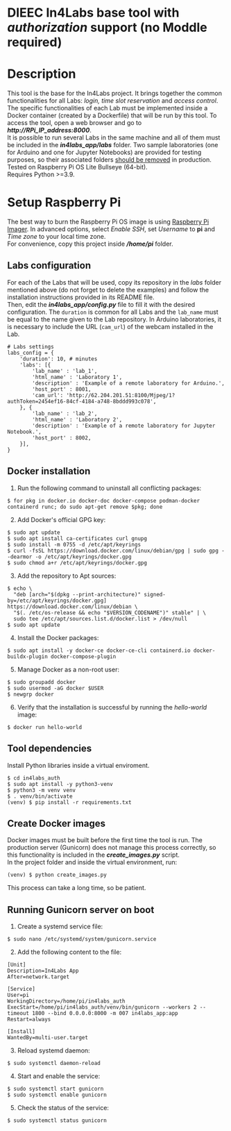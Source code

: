 DIEEC In4Labs base tool with _authorization_ support (no Moddle required)
=====
# Description
This tool is the base for the In4Labs project.
It brings together the common functionalities for all Labs: _login, time slot reservation_ and _access control_. The specific functionalities of each Lab must be implemented inside a Docker container (created by a Dockerfile) that will be run by this tool. To access the tool, open a web browser and go to **_http://RPi_IP_address:8000_**.  
It is possible to run several Labs in the same machine and all of them must be included in the **_in4labs_app/labs_** folder. Two sample laboratories (one for Arduino and one for Jupyter Notebooks) are provided for testing purposes, so their associated folders <ins>should be removed</ins> in production.  
Tested on Raspberry Pi OS Lite Bullseye (64-bit).  
Requires Python >=3.9.

# Setup Raspberry Pi
The best way to burn the Raspberry Pi OS image is using [Raspberry Pi Imager](https://www.raspberrypi.org/software/). In advanced options, select _Enable SSH_, set _Username_ to **pi** and _Time zone_ to your local time zone.  
For convenience, copy this project inside **_/home/pi_** folder.
## Labs configuration
For each of the Labs that will be used, copy its repository in the _labs_ folder mentioned above (do not forget to delete the examples) and follow the installation instructions provided in its README file.  
Then, edit the **_in4labs_app/config.py_** file to fill it with the desired configuration. The `duration` is common for all Labs and the `lab_name` must be equal to the name given to the Lab repository. In Arduino laboratories, it is necessary to include the URL (`cam_url`) of the webcam installed in the Lab.
```
# Labs settings
labs_config = {
    'duration': 10, # minutes
    'labs': [{
        'lab_name' : 'lab_1',
        'html_name' : 'Laboratory 1',
        'description' : 'Example of a remote laboratory for Arduino.',
        'host_port' : 8001,
        'cam_url': 'http://62.204.201.51:8100/Mjpeg/1?authToken=2454ef16-84cf-4184-a748-8bddd993c078',
    }, {
        'lab_name' : 'lab_2',
        'html_name' : 'Laboratory 2',
        'description' : 'Example of a remote laboratory for Jupyter Notebook.',
        'host_port' : 8002,
    }],
}
```
## Docker installation
1. Run the following command to uninstall all conflicting packages:
```
$ for pkg in docker.io docker-doc docker-compose podman-docker containerd runc; do sudo apt-get remove $pkg; done
```
2. Add Docker's official GPG key:
```
$ sudo apt update
$ sudo apt install ca-certificates curl gnupg
$ sudo install -m 0755 -d /etc/apt/keyrings
$ curl -fsSL https://download.docker.com/linux/debian/gpg | sudo gpg --dearmor -o /etc/apt/keyrings/docker.gpg
$ sudo chmod a+r /etc/apt/keyrings/docker.gpg
```
3. Add the repository to Apt sources:
```
$ echo \
  "deb [arch="$(dpkg --print-architecture)" signed-by=/etc/apt/keyrings/docker.gpg] https://download.docker.com/linux/debian \
  "$(. /etc/os-release && echo "$VERSION_CODENAME")" stable" | \
  sudo tee /etc/apt/sources.list.d/docker.list > /dev/null
$ sudo apt update
```
4. Install the Docker packages:
```
$ sudo apt install -y docker-ce docker-ce-cli containerd.io docker-buildx-plugin docker-compose-plugin
```
5. Manage Docker as a non-root user:
``` 
$ sudo groupadd docker
$ sudo usermod -aG docker $USER
$ newgrp docker
```
6. Verify that the installation is successful by running the _hello-world_ image:
```
$ docker run hello-world
```
## Tool dependencies
Install Python libraries inside a virtual enviroment.
```
$ cd in4labs_auth
$ sudo apt install -y python3-venv
$ python3 -m venv venv
$ . venv/bin/activate
(venv) $ pip install -r requirements.txt
```
## Create Docker images
Docker images must be built before the first time the tool is run. The production server (Gunicorn) does not manage this process correctly, so this functionality is included in the **_create_images.py_** script.  
In the project folder and inside the virtual environment, run:
```
(venv) $ python create_images.py
```
This process can take a long time, so be patient.
## Running Gunicorn server on boot
1. Create a systemd service file:
```
$ sudo nano /etc/systemd/system/gunicorn.service
```
2. Add the following content to the file:
```
[Unit]
Description=In4Labs App
After=network.target

[Service]
User=pi
WorkingDirectory=/home/pi/in4labs_auth
ExecStart=/home/pi/in4labs_auth/venv/bin/gunicorn --workers 2 --timeout 1800 --bind 0.0.0.0:8000 -m 007 in4labs_app:app
Restart=always

[Install]
WantedBy=multi-user.target
```
3. Reload systemd daemon:
```
$ sudo systemctl daemon-reload
```
4. Start and enable the service:
```
$ sudo systemctl start gunicorn
$ sudo systemctl enable gunicorn
```
5. Check the status of the service:
```
$ sudo systemctl status gunicorn
```

